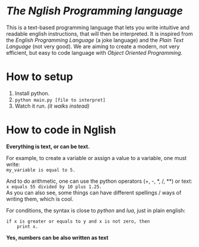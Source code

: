 # ***The Nglish Programming language***
This is a text-based programming language that lets you write intuitive and readable english instructions, that will then be interpreted. It is inspired from the *English Programming Language* (a joke language) and the *Plain Text Language* (not very good). We are aiming to create a modern, not very efficient, but easy to code language with *Object Oriented Programming*.

# How to setup
1. Install python.
2. ``python main.py [file to interpret]``
3. Watch it run. *(it walks instead)*

# How to code in Nglish
**Everything is text, or can be text.**

For example, to create a variable or assign a value to a variable, one must write:\
``my_variable is equal to 5.``

And to do arithmetic, one can use the python operators (+, -, *, /, **) or text:\
``x equals 55 divided by 10 plus 1.25.``\
As you can also see, some things can have different spellings / ways of writing them, which is cool.

For conditions, the syntax is close to *python* and *lua*, just in plain english:
```
if x is greater or equals to y and x is not zero, then
    print x.
```
**Yes, numbers can be also written as text**